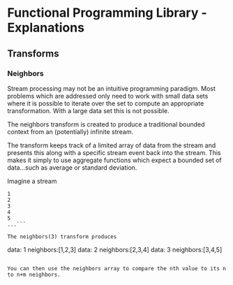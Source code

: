 # Functional Programming Library  - Explanations

## Transforms
### Neighbors

Stream processing may not be an intuitive programming paradigm.  Most problems which are addressed only need to work with small data sets where it is possible to iterate over the set to compute an appropriate transformation.  With a large data set this is not possible.

The neighbors transform is created to produce a traditional bounded context from an (potentially) infinite stream.

The transform keeps track of a limited array of data from the stream and presents this along with a specific stream event back into the stream.  This makes it simply to use aggregate functions which expect a bounded set of data...such as average or standard deviation.

Imagine a stream
```
1 
2 
3 
4
5
...```

The neighbors(3) transform produces
```
data: 1 neighbors:[1,2,3]
data: 2 neighbors:[2,3,4]
data: 3 neighbors:[3,4,5]
```

You can then use the neighbors array to compare the nth value to its n to n+m neighbors.



